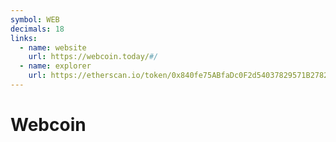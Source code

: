 ```yaml
---
symbol: WEB
decimals: 18
links:
  - name: website
    url: https://webcoin.today/#/
  - name: explorer
    url: https://etherscan.io/token/0x840fe75ABfaDc0F2d54037829571B2782e919ce4
---
```


# Webcoin
